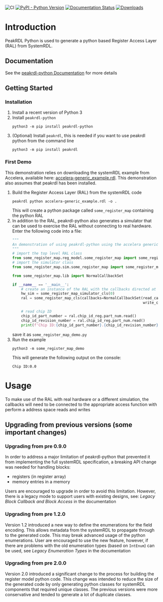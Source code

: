 ![CI](https://github.com/krcb197/PeakRDL-python/actions/workflows/action.yaml/badge.svg)
[![PyPI - Python Version](https://img.shields.io/pypi/pyversions/peakrdl-python.svg)](https://pypi.org/project/peakrdl-python)
[![Documentation Status](https://readthedocs.org/projects/peakrdl-python/badge/?version=latest)](https://peakrdl-python.readthedocs.io/en/latest/?badge=latest)
[![Downloads](https://static.pepy.tech/badge/peakrdl-python)](https://pepy.tech/project/peakrdl-python)

# Introduction
PeakRDL Python is used to generate a python based Register Access Layer (RAL) from SystemRDL.

## Documentation
See the [peakrdl-python Documentation](https://peakrdl-python.readthedocs.io/) for more details

## Getting Started

### Installation

1. Install a recent version of Python 3
2. Install `peakrdl-python`
   ```console
   python3 -m pip install peakrdl-python
   ```
3. (Optional) Install `peakrdl`, this is needed if you want to use peakrdl python from the command
   line
   ```console
   python3 -m pip install peakrdl
   ```
   
### First Demo

This demonstration relies on downloading the systemRDL example from Accelera, available here: [accelera-generic_example.rdl](https://github.com/SystemRDL/systemrdl-compiler/blob/main/examples/accelera-generic_example.rdl). This demonstration also 
assumes that peakrdl has been installed.

1. Build the Register Access Layer (RAL) from the systemRDL code
   ```console
   peakrdl python accelera-generic_example.rdl -o .
   ```
   This will create a python package called `some_register_map` containing the python RAL
2. In addition to the RAL, peakrdl-python also generates a simulator that can be used to exercise 
   the RAL without connecting to real hardware. Enter the following code into a file:
   ```python
   """
   An demonstration of using peakrdl-python using the accelera generic example
   """
   # import the top level RAL class
   from some_register_map.reg_model.some_register_map import some_register_map_cls
   # import the simulator class
   from some_register_map.sim.some_register_map import some_register_map_simulator_cls
   
   from some_register_map.lib import NormalCallbackSet
   
   if __name__ == '__main__':
       # create an instance of the RAL with the callbacks directed at the hardware simulator
       hw_sim = some_register_map_simulator_cls(0)
       ral = some_register_map_cls(callbacks=NormalCallbackSet(read_callback=hw_sim.read,
                                                               write_callback=hw_sim.write))
   
       # read chip ID
       chip_id_part_number = ral.chip_id_reg.part_num.read()
       chip_id_revision_number = ral.chip_id_reg.part_num.read()
       print(f'Chip ID:{chip_id_part_number}.{chip_id_revision_number}')
   ```
   save it as `some_register_map_demo.py`
3. Run the example
   ```commandline
   python3 -m some_register_map_demo
   ```
   This will generate the following output on the console:
   ```commandline
   Chip ID:0.0
   ```
   
# Usage

To make use of the RAL with real hardware or a different simulation, the callbacks will need to be 
connected to the appropriate access function with perform a address space reads and writes 

## Upgrading from previous versions (some important changes)

### Upgrading from pre 0.9.0

In order to address a major limitation of peakrdl-python that prevented it from implementing the
full systemRDL specification, a breaking API change was needed for handling blocks:
* registers (in register array)
* memory entries in a memory

Users are encouraged to upgrade in order to avoid this limitation. However, there is a legacy mode
to support users with existing designs, see: _Legacy Block Callback and Block Access_ in the 
documentation

### Upgrading from pre 1.2.0

Version 1.2 introduced a new way to define the enumerations for the field encoding. This allows 
metadata from the systemRDL to propagate through to the generated code. This may break advanced 
usage of the python enumerations. User are encouraged to use the new feature, however, if there 
are problems with the old enumeration types (based on `IntEnum`) can be used, see 
_Legacy Enumeration Types_ in the documentation

### Upgrading from pre 2.0.0

Version 2.0 introduced a significant change to the process for building the register model python
code. This change was intended to reduce the size of the generated code by only generating 
python classes for systemRDL components that required unique classes. The previous versions were 
more conservative and tended to generate a lot of duplicate classes. 


